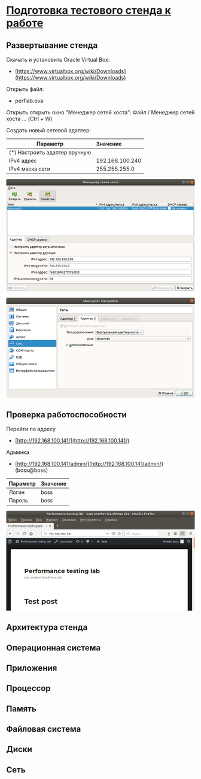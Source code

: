 # [Подготовка тестового стенда к работе](/1_1_stand.md)

## Развертывание стенда

Скачать и установить Oracle Virtual Box:

* [https://www.virtualbox.org/wiki/Downloads](https://www.virtualbox.org/wiki/Downloads)

Открыть файл:

 * perflab.ova

Открыть открыть окно "Менеджер сетей хоста": Файл / Менеджер сетей хоста ... (Ctrl + W)

Создать новый сетевой адаптер:

| Параметр                     | Значение        |
| ---------------------------- |:--------------- |
| (*) Настроить адаптер вручную|                 |
| IPv4 адрес                   | 192.168.100.240 |
| IPv4 маска сети              | 255.255.255.0   |


![Менеджер сетей хоста](img/vboxnet.png)


![host_only](img/host_only.png)

## Проверка работоспособности

Перейти по адресу

 * [http://192.168.100.141/](http://192.168.100.141/)

Админка

 * [http://192.168.100.141/admin/](http://192.168.100.141/admin/) (boss@boss)


| Параметр| Значение|
| ------- |:------- |
| Логин   | boss    |
| Пароль  | boss    |

![Блог](img/localhost.png)


## Архитектура стенда

## Операционная система

## Приложения

## Процессор

## Память

## Файловая система

## Диски

## Сеть


